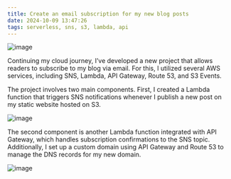 ```yaml
---
title: Create an email subscription for my new blog posts
date: 2024-10-09 13:47:26
tags: serverless, sns, s3, lambda, api
---
```


![image](https://blog.khoahoang.dev/images/sns.jpg)


Continuing my cloud journey, I’ve developed a new project that allows readers to subscribe to my blog via email. For this, I utilized several AWS services, including SNS, Lambda, API Gateway, Route 53, and S3 Events.

The project involves two main components. First, I created a Lambda function that triggers SNS notifications whenever I publish a new post on my static website hosted on S3.

![image](https://s3.amazonaws.com/blog.khoahoang.dev/images/lambda1.png)

The second component is another Lambda function integrated with API Gateway, which handles subscription confirmations to the SNS topic. Additionally, I set up a custom domain using API Gateway and Route 53 to manage the DNS records for my new domain.

![image](https://s3.amazonaws.com/blog.khoahoang.dev/images/lambda2.png)